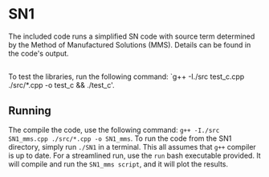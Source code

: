 # SN1

The included code runs a simplified SN code with source term determined by the Method of Manufactured Solutions (MMS). 
Details can be found in the code's output.

## 
To test the libraries, run the following command: `g++ -I./src test_c.cpp ./src/*.cpp -o test_c && ./test_c'.

## Running 
The compile the code, use the following command: `g++ -I./src SN1_mms.cpp ./src/*.cpp -o SN1_mms`. 
To run the code from the SN1 directory, simply run `./SN1` in a terminal.
This all assumes that `g++` compiler is up to date.
For a streamlined run, use the `run` bash executable provided.
It will compile and run the `SN1_mms script`, and it will plot the results.
